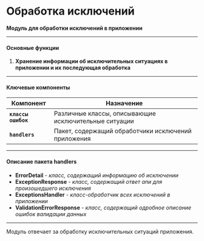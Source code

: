 # Обработка исключений

**Модуль для обработки исключений в приложении**

---

#### Основные функции
1. **Хранение информации об исключительных ситуациях в приложении и их последующая обработка**

---

#### Ключевые компоненты
| Компонент           | Назначение                                            |
|---------------------|-------------------------------------------------------|
| **`классы ошибок`** | Различные классы, описывающие исключительные ситуации | 
| **`handlers`**      | Пакет, содержащий обработчики исключений приложения   | 


---


#### Описание пакета handlers
- **ErrorDetail** - *класс, содержащий информацию об исключении*
- **ExceptionResponse** - *класс, содержащий ответ апи для произошедшего исключения*
- **ExceptionsHandler** - *класс-обработчик всех исключений в приложении*
- **ValidationErrorResponse** - *класс, содержащий одробное описание ошибок валидации данных*

---

Модуль отвечает за обработку исключительных ситуаций приложения.

